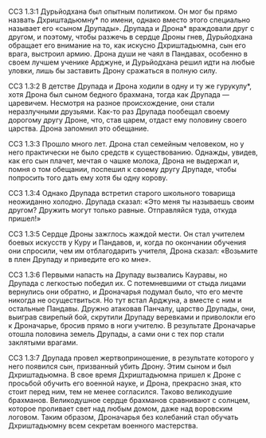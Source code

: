 ССЗ 1.3:1	Дурьйодхана был опытным политиком. Он мог бы прямо назвать Дхриштадьюмну\* по имени, однако вместо этого специально называет его «сыном Друпады». Друпада и Дрона\* враждовали друг с другом, и поэтому, чтобы разжечь в сердце Дроны гнев, Дурьйодхана обращает его внимание на то, как искусно Дхриштадьюмна, сын его врага, выстроил армию. Дрона души не чаял в Пандавах, особенно в своем лучшем ученике Арджуне, и Дурьйодхана решил идти на любые уловки, лишь бы заставить Дрону сражаться в полную силу.

ССЗ 1.3:2	В детстве Друпада и Дрона ходили в одну и ту же гурукулу\*, хотя Дрона был сыном бедного брахмана, тогда как Друпада — царевичем. Несмотря на разное происхождение, они стали неразлучными друзьями. Как-то раз Друпада пообещал своему дорогому другу Дроне, что, став царем, отдаст ему половину своего царства. Дрона запомнил это обещание.

ССЗ 1.3:3	Прошло много лет. Дрона стал семейным человеком, но у него практически не было средств к существованию. Однажды, увидев, как его сын плачет, мечтая о чашке молока, Дрона не выдержал и, помня о том обещании, поспешил к своему другу Друпаде, чтобы попросить того дать ему хотя бы одну корову.

ССЗ 1.3:4	Однако Друпада встретил старого школьного товарища неожиданно холодно. Друпада сказал: «Это меня ты называешь своим другом? Дружить могут только равные. Отправляйся туда, откуда пришел!»

ССЗ 1.3:5	Сердце Дроны зажглось жаждой мести. Он стал учителем боевых искусств у Куру и Пандавов, и, когда по окончании обучения они спросили, чем им отблагодарить учителя, Дрона сказал: «Возьмите в плен Друпаду и приведите его ко мне».

ССЗ 1.3:6	Первыми напасть на Друпаду вызвались Кауравы, но Друпада с легкостью победил их. С потемневшими от стыда лицами вернулись они обратно, и Дроначарья подумал было, что его мечте никогда не осуществиться. Но тут встал Арджуна, а вместе с ним и остальные Пандавы. Дружно атаковав Панчалу, царство Друпады, они, выиграв свирепый бой, скрутили Друпаду веревками и приволокли его к Дроначарье, бросив прямо в ноги учителю. В результате Дроначарье отошла половина земель Друпады, а сами они с тех пор стали заклятыми врагами.

ССЗ 1.3:7	Друпада провел жертвоприношение, в результате которого у него появился сын, призванный убить Дрону. Этим сыном и был Дхриштадьюмна. В свое время Дхриштадьюмна пришел к Дроне с просьбой обучить его военной науке, и Дрона, прекрасно зная, кто стоит перед ним, тем не менее согласился. Таково великодушие брахманов. Великодушное сердце брахманов сравнивают с солнцем, которое проливает свет над любым домом, даже над воровским логовом. Таким образом, Дроначарья без колебаний стал обучать Дхриштадьюмну всем секретам военного мастерства.